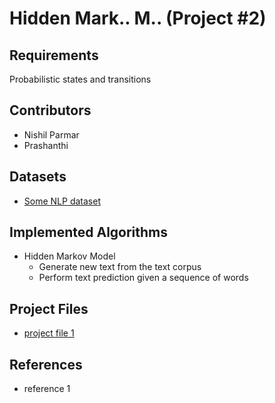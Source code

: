 # Hidden Mark.. M.. (Project #2)

## Requirements
   Probabilistic states and transitions

## Contributors
- Nishil Parmar
- Prashanthi

## Datasets
- [Some NLP dataset](https://github.com/niderhoff/nlp-datasets)

## Implemented Algorithms
- Hidden Markov Model
  - Generate new text from the text corpus
  - Perform text prediction given a sequence of words

## Project Files
- [project file 1](https://github.com/nishil70/Tree-Models)

## References
- reference 1
